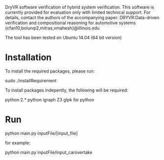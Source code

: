 DryVR software verification of hybrid system verification. This software is currently provided for evaluation  only with limited technical support. For details, contact the authors of the accompanying paper:
DRYVR:Data-driven verification and compositional reasoning for automotive systems
{cfan10,bolunqi2,mitras,vmahesh}@illinois.edu

The tool has been tested on Ubuntu 14.04 (64 bit version)

Installation
============
To install the required packages, please run:

sudo ./installRequirement

To install packages indepently, the following will be required:

python 2.*
python igraph
Z3
glpk for python

Run
===

python main.py inputFile/[input_file]

for example:

python main.py inputFile/input_carovertake





